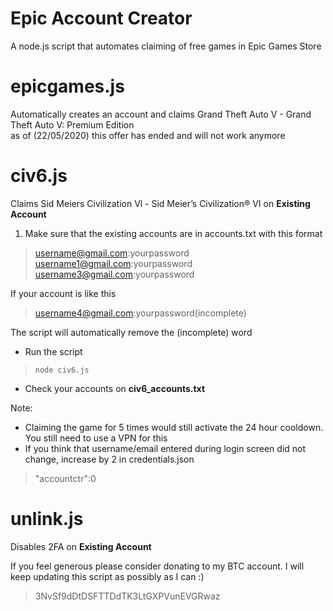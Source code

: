 # Epic Account Creator

A node.js script that automates claiming of free games in Epic Games Store

# epicgames.js 
Automatically creates an account and claims Grand Theft Auto V - Grand Theft Auto V: Premium Edition  
as of (22/05/2020) this offer has ended and will not work anymore

# civ6.js 
Claims Sid Meiers Civilization Vl - Sid Meier’s Civilization® VI on **Existing Account**

 

 1.  Make sure that the existing accounts are in accounts.txt with this format

> username@gmail.com:yourpassword <br>
> username1@gmail.com:yourpassword <br>
> username3@gmail.com:yourpassword <br>

 If your account is like this 

> username4@gmail.com:yourpassword(incomplete)

 The script will automatically remove the (incomplete) word
 
 - Run the script

> `node civ6.js` 
 - Check your accounts on **civ6_accounts.txt**
 
 Note: 
 
 - Claiming the game for 5 times would still activate the 24 hour cooldown. You still need to use a VPN for this
 - If you think that username/email entered during login screen did not change, increase by 2 in credentials.json
> "accountctr":0

# unlink.js
Disables 2FA on **Existing Account**

If you feel generous please consider donating to my BTC account. I will keep updating this script as possibly as I can :) 

> 3NvSf9dDtDSFTTDdTK3LtGXPVunEVGRwaz
